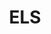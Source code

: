 ---
pid: CH217
title: ELS
location_transcription: Film. Song. Image
zipcode: '19010'
outside_phl: 'Bryn Mawr PA '
neighborhood: Brwn Mawr
age: '30'
age_range: 30-39
instagram: 
image_file_name: CH_217.jpg
proposal_transcription: There are a lot of immigrants here. Some of them speaks good
  English, but some of them can't speak English. It's not easy for them to live here.
  So I herd ELS classes are really helpful. I don't know a lot here so I don't know
  what else to monument. I love Philadelphia. It's new to us but eventually we will
  know here. Thank you. the hudington library has story time every morning 10 AM which
  helps a lot for my kid to learn English. Thank you
topic: Education,Immigration
topic_summary: 0, 0
type: Other No Form
keywords_other: 
credit: Emily
image_labels: 
twitter: 
facebook: 
permalink: "/monuments/ch217/"
layout: item-page
---